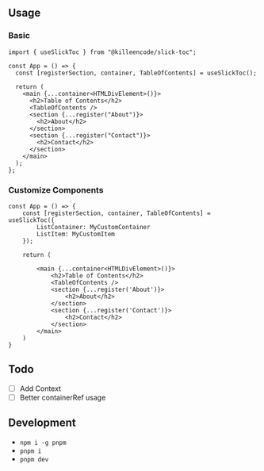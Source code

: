 ## Usage

### Basic

```tsx
import { useSlickToc } from "@killeencode/slick-toc";

const App = () => {
  const [registerSection, container, TableOfContents] = useSlickToc();

  return (
    <main {...container<HTMLDivElement>()}>
      <h2>Table of Contents</h2>
      <TableOfContents />
      <section {...register("About")}>
        <h2>About</h2>
      </section>
      <section {...register("Contact")}>
        <h2>Contact</h2>
      </section>
    </main>
  );
};
```

### Customize Components

```tsx
const App = () => {
    const [registerSection, container, TableOfContents] = useSlickToc({
        ListContainer: MyCustomContainer
        ListItem: MyCustomItem
    });

    return (

        <main {...container<HTMLDivElement>()}>
            <h2>Table of Contents</h2>
            <TableOfContents />
            <section {...register('About')}>
                <h2>About</h2>
            </section>
            <section {...register('Contact')}>
                <h2>Contact</h2>
            </section>
        </main>
    )
}
```

## Todo

- [ ] Add Context
- [ ] Better containerRef usage

## Development

- `npm i -g pnpm`
- `pnpm i`
- `pnpm dev`
